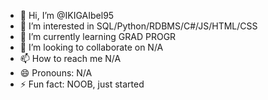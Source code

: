- 👋 Hi, I’m @IKIGAIbel95
- 👀 I’m interested in SQL/Python/RDBMS/C#/JS/HTML/CSS
- 🌱 I’m currently learning GRAD PROGR
- 💞️ I’m looking to collaborate on N/A
- 📫 How to reach me N/A
- 😄 Pronouns: N/A
- ⚡ Fun fact: NOOB, just started

<!---
IKIGAIbel95/IKIGAIbel95 is a ✨ special ✨ repository because its `README.md` (this file) appears on your GitHub profile.
You can click the Preview link to take a look at your changes.
--->
